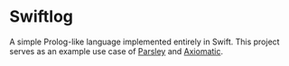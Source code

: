# Swiftlog
A simple Prolog-like language implemented entirely in Swift. This project serves as an example use case of [Parsley](https://github.com/jadengeller/Parsley) and [Axiomatic](https://github.com/jadengeller/Axiomatic).
